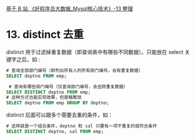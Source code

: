 [基于 B 站 《好程序员大数据_Mysql核心技术》-13 整理](https://www.bilibili.com/video/BV1ut4y1y7tt?p=13)

# 13. distinct 去重

distinct 用于过滤掉重复数据（即查询表中有哪些不同数据）。只能放在 select 关键字之后，如 :

```sql
# 查询全部部门编号（即列出所有人的所有部门编号，会有重复数据）
SELECT deptno FROM emp;

 # 查询有哪些部门编号（仅查询部门编号，会去除重复数据）
SELECT DISTINCT deptno FROM emp;
# 这种方式也能实现效果，但是略繁琐
SELECT deptno FROM emp GROUP BY deptno;
```

distinct 后面可以跟多个需要去重的条件，如：

```sql
# 这样就是一个组合条件，deptno 和 sal 只要有一项不重复的就符合条件
SELECT DISTINCT deptno, sal FROM emp;
```
